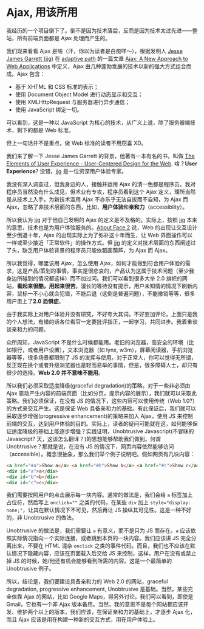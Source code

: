 # Ajax, 用该所用

我经历的一个项目倒下了。倒不是因为技术落后，反而是因为技术太过先进——整站，所有前端页面都是 Ajax 处理而产生的。

我们现来看看 Ajax 是啥（汗，你以为读者是白痴咩～），根据发明人 [Jesse James Garrett (jjg)][0] 在 [adaptive path][1] 的一篇文章 [Ajax: A New Approach to Web Applications][2] 中定义，Ajax 由几种蓬勃发展的技术以新的强大方式组合而成。Ajax 包含：

- 基于 XHTML 和 CSS 标准的表示；
- 使用 Document Object Model 进行动态显示和交互；
- 使用 XMLHttpRequest 与服务器进行异步通信；
- 使用 JavaScript 绑定一切。

可以看到，这是一种以 JavaScript 为核心的技术，从广义上说，除了服务器端技术，剩下的都是 Web 标准。

但上一句话并不是重点，做 Web 标准的读者不用窃喜 XD。

我们来了解一下 Jesse James Garrett 的背景，他著有一本有名的书，叫做 [The Elements of User Experience - User-Centered Design for the Web][3]. 啥？**User Experience**? 没错，jjg 是一位资深用户体验专家。

我没有深入调查过，但我身边的人，接触并运用 Ajax 的清一色都是程序员。我对程序员当然没有什么成见，但术业有专攻，程序员看到这个 Ajax 定义，理所当然是从技术上入手，为新技术滥用 Ajax 不亦乐乎无法自拔而不自知，为 Ajax 而 Ajax，忽略了非技术层面的东西，比如，**用户体验**和**亲和力**（accessiblity）。

所以我认为 jjg 对于他自己发明的 Ajax 的定义是不及格的。实际上，按照 jjg 本来的意思，技术也是为用户体验服务的。[About Face 2][4] 说，Web 的出现让交互设计至少倒退十年，Ajax 的出现实际上为了弥补这十年而生，让 Web 界面操作可以一样或至少接近「正常软件」的操作方式。但 jjg 的定义对技术层面的东西阐述过了头，缺乏用户体验背景的程序员只能依瓢画葫芦，为 Ajax 而 Ajax。

所以我觉得，哪里该用 Ajax，怎么使用 Ajax，如何才能做到符合用户体验的需求，这是产品/策划的事情。事实是很悲哀的，产品认为这属于技术问题（至少我身边所碰到的情况都这样）而不加过问。我们可以看到很多大举 2.0 旗帜的网站，**看起来很酷，用起来很苦**。漫长的等待没有提示，用户未知情的情况下刷新内容，鼠标一不小心就会犯错，不能后退（这倒是普遍问题），不能撤销等等，很多用户患上了**2.0 恐惧症**。

由于我实际上对用户体验并没有研究，不好夸大其词，不好妄加评论，上面只是我的个人想法，有错的话各位看官一定要批评指正，一起学习，共同进步。我着重谈谈亲和力的问题。

众所周知，JavaScript 不是什么时候都能用。老旧的浏览器，高安全的环境（比如银行，或者用户设置），文本浏览器（如 lynx, w3m），屏幕阅读器，手机浏览器等等，很多场景都限制了 JS 的发挥与使用。对于正常人，你可以觉得无所谓，反正现在换个或者升级浏览器也是轻而易举的事情，但是，很多障碍人士，却只有很少的选择。**Web 2.0 并不意味不能用**。

所以我们必须采取适度降级(graceful degradation)的策略。对于一些非必须由 Ajax 驱动产生内容的前端页面（比如分页，提示内容的展示），我们就可以采取此策略。我们必须保证，在没有 JS 的情况下，这些内容可以使用传统（Web 1.0?）的方式来交互产生。这是保证 Web 具备亲和力的基础。有此保证后，我们就可以采取逐步增强(progressive enhancement)的策略来加入 Ajax，使用 JS 来控制前端的交互，达到用户体验的目的。实际上，读者的疑问可能就在这，如何能够保证适度降级的基础上能逐步增强？实践证明，Unobtrusive Javascript(不冒昧的 Javascript? 天，这该怎么翻译？)的思想能够帮助我们做到。何谓 Unobtrusive？那就是说，在没有 JS 的情况下，网页内容依然能够访问（accessible）。概念很抽象，那么我们举个例子说明吧。假如网页有几块内容：

```html
<a href="#a">Show a</a> <a href="#b">Show b</a> <a href="#c">Show c</a>
<div id="a">a</div>
<div id="b">b</div>
<div id="c">c</div>
```

我们需要按照用户的点击展示每一块内容。通常的做法是，我们会给 `a` 标签加上占位符，然后写上 `onclick=""` 之类的代码，在某些 `div` 加上 `style="display: none;"`，让其在默认情况下不可见，然后再让 JS 操纵其可见性。这是一种不好的，非 Unobtrusive 的做法。

Unobtrusive 的做法是，我们需要让 `a` 有意义，而不是只为 JS 而存在。`a` 应该依照实际情况指向一个实际连接，或者跳到本页的一块内容。我们应该讲 JS 完全分离出来，不要在 HTML 混杂 `onclick` 之类的事件代码。而且，我们也不应该在默认情况下隐藏内容，应该在页面载入后交给 JS 来控制，这样，用户在没有或禁止掉 JS 的时候，她/他还有机会能够看到所需的内容。这是一个最简单的 Unobtrusive 例子。

所以，结论是，我们要建设具备亲和力的 Web 2.0 的网站，graceful degradation, progressive enhancement, Unobtrusive 是基础。当然，某些完全依靠 Ajax 的网站，比如 Google Maps，得另外讨论。我们可以看到，即使是 Gmail，它也有一个非 Ajax 版本备用。当然，我的意思不是每个网站都应该开发、维护两个以上的版本，我们应该，在保证亲和力的基础上，才逐步 Ajax 化，而且 Ajax 应该是用在构建一种新的交互方式，用在用户体验上。

[0]: http://jjg.net/
[1]: http://www.adaptivepath.com
[2]: http://www.adaptivepath.com/publications/essays/archives/000385.php
[3]: http://www.jjg.net/elements/
[4]: http://www.dearbook.com.cn/book/viewbook.aspx?pno=TS0029148

